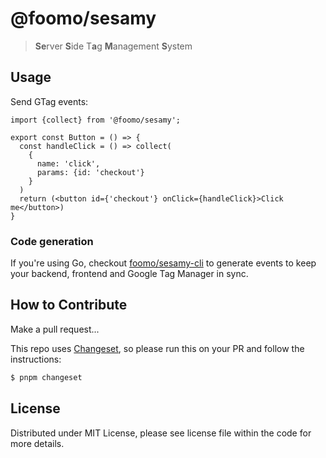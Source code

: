 # @foomo/sesamy

>**Se**rver **S**ide T**a**g **M**anagement **S**ystem

## Usage

Send GTag events:

```tsx
import {collect} from '@foomo/sesamy';

export const Button = () => {
  const handleClick = () => collect(
    {
      name: 'click',
      params: {id: 'checkout'}
    }
  )
  return (<button id={'checkout'} onClick={handleClick}>Click me</button>)
}
```

### Code generation

If you're using Go, checkout [foomo/sesamy-cli](https://github.com/foomo/sesaym-cli) to generate events
to keep your backend, frontend and Google Tag Manager in sync.

## How to Contribute

Make a pull request...

This repo uses [Changeset](https://github.com/changesets/changesets/blob/main/packages/cli/README.md), so please run this on your PR and follow the instructions:

```bash
$ pnpm changeset
```

## License

Distributed under MIT License, please see license file within the code for more details.
